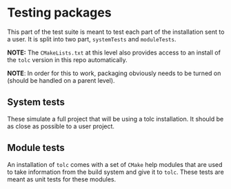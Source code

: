 # Testing packages #

This part of the test suite is meant to test each part of the installation sent to a user. It is split into two part, `systemTests` and `moduleTests`.

**NOTE:** The `CMakeLists.txt` at this level also provides access to an install of the `tolc` version in this repo automatically.

**NOTE**: In order for this to work, packaging obviously needs to be turned on (should be handled on a parent level).

## System tests ##

These simulate a full project that will be using a tolc installation. It should be as close as possible to a user project.

## Module tests ##

An installation of `tolc` comes with a set of `CMake` help modules that are used to take information from the build system and give it to `tolc`. These tests are meant as unit tests for these modules.
